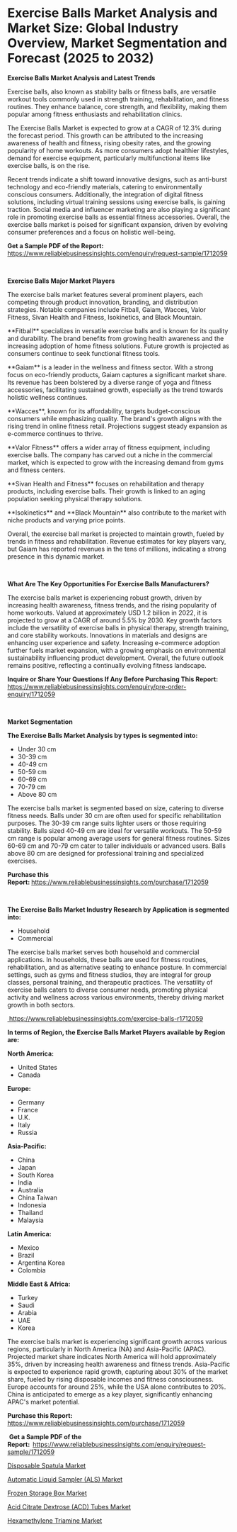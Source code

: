 <p><h1>Exercise Balls Market Analysis and Market Size: Global Industry Overview, Market Segmentation and Forecast (2025 to 2032)</h1></p><p><strong>Exercise Balls Market Analysis and Latest Trends</strong></p>
<p><p>Exercise balls, also known as stability balls or fitness balls, are versatile workout tools commonly used in strength training, rehabilitation, and fitness routines. They enhance balance, core strength, and flexibility, making them popular among fitness enthusiasts and rehabilitation clinics.</p><p>The Exercise Balls Market is expected to grow at a CAGR of 12.3% during the forecast period. This growth can be attributed to the increasing awareness of health and fitness, rising obesity rates, and the growing popularity of home workouts. As more consumers adopt healthier lifestyles, demand for exercise equipment, particularly multifunctional items like exercise balls, is on the rise. </p><p>Recent trends indicate a shift toward innovative designs, such as anti-burst technology and eco-friendly materials, catering to environmentally conscious consumers. Additionally, the integration of digital fitness solutions, including virtual training sessions using exercise balls, is gaining traction. Social media and influencer marketing are also playing a significant role in promoting exercise balls as essential fitness accessories. Overall, the exercise balls market is poised for significant expansion, driven by evolving consumer preferences and a focus on holistic well-being.</p></p>
<p><strong>Get a Sample PDF of the Report:&nbsp;</strong> <a href="https://www.reliablebusinessinsights.com/enquiry/request-sample/1712059?utm_campaign=96&utm_medium=2&utm_source=Github&utm_content=ia&utm_term=27032025&utm_id=exercise-balls">https://www.reliablebusinessinsights.com/enquiry/request-sample/1712059</a></p>
<p>&nbsp;</p>
<p><strong>Exercise Balls Major Market Players</strong></p>
<p><p>The exercise balls market features several prominent players, each competing through product innovation, branding, and distribution strategies. Notable companies include Fitball, Gaiam, Wacces, Valor Fitness, Sivan Health and Fitness, Isokinetics, and Black Mountain.</p><p>**Fitball** specializes in versatile exercise balls and is known for its quality and durability. The brand benefits from growing health awareness and the increasing adoption of home fitness solutions. Future growth is projected as consumers continue to seek functional fitness tools.</p><p>**Gaiam** is a leader in the wellness and fitness sector. With a strong focus on eco-friendly products, Gaiam captures a significant market share. Its revenue has been bolstered by a diverse range of yoga and fitness accessories, facilitating sustained growth, especially as the trend towards holistic wellness continues.</p><p>**Wacces**, known for its affordability, targets budget-conscious consumers while emphasizing quality. The brand's growth aligns with the rising trend in online fitness retail. Projections suggest steady expansion as e-commerce continues to thrive.</p><p>**Valor Fitness** offers a wider array of fitness equipment, including exercise balls. The company has carved out a niche in the commercial market, which is expected to grow with the increasing demand from gyms and fitness centers.</p><p>**Sivan Health and Fitness** focuses on rehabilitation and therapy products, including exercise balls. Their growth is linked to an aging population seeking physical therapy solutions.</p><p>**Isokinetics** and **Black Mountain** also contribute to the market with niche products and varying price points. </p><p>Overall, the exercise ball market is projected to maintain growth, fueled by trends in fitness and rehabilitation. Revenue estimates for key players vary, but Gaiam has reported revenues in the tens of millions, indicating a strong presence in this dynamic market.</p></p>
<p>&nbsp;</p>
<p><strong>What Are The Key Opportunities For Exercise Balls Manufacturers?</strong></p>
<p><p>The exercise balls market is experiencing robust growth, driven by increasing health awareness, fitness trends, and the rising popularity of home workouts. Valued at approximately USD 1.2 billion in 2022, it is projected to grow at a CAGR of around 5.5% by 2030. Key growth factors include the versatility of exercise balls in physical therapy, strength training, and core stability workouts. Innovations in materials and designs are enhancing user experience and safety. Increasing e-commerce adoption further fuels market expansion, with a growing emphasis on environmental sustainability influencing product development. Overall, the future outlook remains positive, reflecting a continually evolving fitness landscape.</p></p>
<p><strong>Inquire or Share Your Questions If Any Before Purchasing This Report:</strong> <a href="https://www.reliablebusinessinsights.com/enquiry/pre-order-enquiry/1712059?utm_campaign=96&utm_medium=2&utm_source=Github&utm_content=ia&utm_term=27032025&utm_id=exercise-balls">https://www.reliablebusinessinsights.com/enquiry/pre-order-enquiry/1712059</a></p>
<p>&nbsp;</p>
<p><strong>Market Segmentation</strong></p>
<p><strong>The Exercise Balls Market Analysis by types is segmented into:</strong></p>
<p><ul><li>Under 30 cm</li><li>30-39 cm</li><li>40-49 cm</li><li>50-59 cm</li><li>60-69 cm</li><li>70-79 cm</li><li>Above 80 cm</li></ul></p>
<p><p>The exercise balls market is segmented based on size, catering to diverse fitness needs. Balls under 30 cm are often used for specific rehabilitation purposes. The 30-39 cm range suits lighter users or those requiring stability. Balls sized 40-49 cm are ideal for versatile workouts. The 50-59 cm range is popular among average users for general fitness routines. Sizes 60-69 cm and 70-79 cm cater to taller individuals or advanced users. Balls above 80 cm are designed for professional training and specialized exercises.</p></p>
<p><strong>Purchase this Report:&nbsp;</strong><a href="https://www.reliablebusinessinsights.com/purchase/1712059?utm_campaign=96&utm_medium=2&utm_source=Github&utm_content=ia&utm_term=27032025&utm_id=exercise-balls">https://www.reliablebusinessinsights.com/purchase/1712059</a></p>
<p>&nbsp;</p>
<p><strong>The Exercise Balls Market Industry Research by Application is segmented into:</strong></p>
<p><ul><li>Household</li><li>Commercial</li></ul></p>
<p><p>The exercise balls market serves both household and commercial applications. In households, these balls are used for fitness routines, rehabilitation, and as alternative seating to enhance posture. In commercial settings, such as gyms and fitness studios, they are integral for group classes, personal training, and therapeutic practices. The versatility of exercise balls caters to diverse consumer needs, promoting physical activity and wellness across various environments, thereby driving market growth in both sectors.</p></p>
<p><a href="https://www.reliablebusinessinsights.com/exercise-balls-r1712059?utm_campaign=96&utm_medium=2&utm_source=Github&utm_content=ia&utm_term=27032025&utm_id=exercise-balls">&nbsp;https://www.reliablebusinessinsights.com/exercise-balls-r1712059</a></p>
<p><strong>In terms of Region, the Exercise Balls Market Players available by Region are:</strong></p>
<p>
    <p> <strong> North America: </strong>
        <ul>
            <li>United States</li>
            <li>Canada</li>
        </ul>
        </p> 
    <p> <strong> Europe: </strong>
        <ul>
            <li>Germany</li>
            <li>France</li>
            <li>U.K.</li>
            <li>Italy</li>
            <li>Russia</li>
        </ul>
        </p> 
    <p> <strong> Asia-Pacific: </strong>
        <ul>
            <li>China</li>
            <li>Japan</li>
            <li>South Korea</li>
            <li>India</li>
            <li>Australia</li>
            <li>China Taiwan</li>
            <li>Indonesia</li>
            <li>Thailand</li>
            <li>Malaysia</li>
        </ul>
        </p> 
    <p> <strong> Latin America: </strong>
        <ul>
            <li>Mexico</li>
            <li>Brazil</li>
            <li>Argentina Korea</li>
            <li>Colombia</li>
        </ul>
        </p> 
    <p> <strong> Middle East & Africa: </strong>
        <ul>
            <li>Turkey</li>
            <li>Saudi</li>
            <li>Arabia</li>
            <li>UAE</li>
            <li>Korea</li>
        </ul>
    </p>
    </p>
<p><p>The exercise balls market is experiencing significant growth across various regions, particularly in North America (NA) and Asia-Pacific (APAC). Projected market share indicates North America will hold approximately 35%, driven by increasing health awareness and fitness trends. Asia-Pacific is expected to experience rapid growth, capturing about 30% of the market share, fueled by rising disposable incomes and fitness consciousness. Europe accounts for around 25%, while the USA alone contributes to 20%. China is anticipated to emerge as a key player, significantly enhancing APAC's market potential.</p></p>
<p><strong>Purchase this Report: </strong><a href="https://www.reliablebusinessinsights.com/purchase/1712059?utm_campaign=96&utm_medium=2&utm_source=Github&utm_content=ia&utm_term=27032025&utm_id=exercise-balls">https://www.reliablebusinessinsights.com/purchase/1712059</a></p>
<p>&nbsp;<strong>Get a Sample PDF of the Report:&nbsp;&nbsp;</strong><a href="https://www.reliablebusinessinsights.com/enquiry/request-sample/1712059?utm_campaign=96&utm_medium=2&utm_source=Github&utm_content=ia&utm_term=27032025&utm_id=exercise-balls">https://www.reliablebusinessinsights.com/enquiry/request-sample/1712059</a></p>
<p><strong></strong></p>
<p><p><a href="https://github.com/kabotcaddoub/Market-Research-Report-List-1/blob/main/disposable-spatula-market.md?utm_campaign=96&utm_medium=2&utm_source=Github&utm_content=ia&utm_term=27032025&utm_id=exercise-balls">Disposable Spatula Market</a></p><p><a href="https://github.com/kimomeifbnu26/Market-Research-Report-List-1/blob/main/automatic-liquid-sampler-als-market.md?utm_campaign=96&utm_medium=2&utm_source=Github&utm_content=ia&utm_term=27032025&utm_id=exercise-balls">Automatic Liquid Sampler (ALS) Market</a></p><p><a href="https://github.com/forttgoddym7/Market-Research-Report-List-1/blob/main/frozen-storage-box-market.md?utm_campaign=96&utm_medium=2&utm_source=Github&utm_content=ia&utm_term=27032025&utm_id=exercise-balls">Frozen Storage Box Market</a></p><p><a href="https://github.com/duskodazzi34/Market-Research-Report-List-1/blob/main/acid-citrate-dextrose-acd-tubes-market.md?utm_campaign=96&utm_medium=2&utm_source=Github&utm_content=ia&utm_term=27032025&utm_id=exercise-balls">Acid Citrate Dextrose (ACD) Tubes Market</a></p><p><a href="https://github.com/daddskokenk4/Market-Research-Report-List-1/blob/main/hexamethylene-triamine-market.md?utm_campaign=96&utm_medium=2&utm_source=Github&utm_content=ia&utm_term=27032025&utm_id=exercise-balls">Hexamethylene Triamine Market</a></p></p>